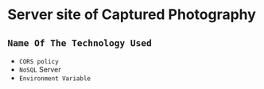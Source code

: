 # Server site of Captured Photography


## `Name Of The Technology Used`
 - `CORS policy`
 - `NoSQL` Server
 - `Environment Variable`

 